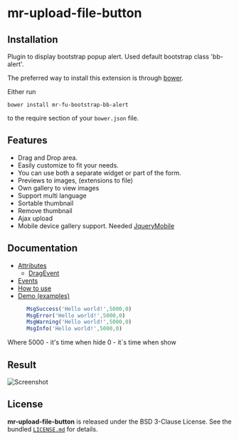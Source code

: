 # mr-upload-file-button

Installation
------------
Plugin to display bootstrap popup alert. Used default bootstrap class 'bb-alert'.


The preferred way to install this extension is through [bower](https://bower.io/).

Either run

```
bower install mr-fu-bootstrap-bb-alert
```

to the require section of your `bower.json` file.

## Features
- Drag and Drop area.
- Easily customize to fit your needs.
- You can use both a separate widget or part of the form.
- Previews to images, (extensions to file)
- Own gallery to view images
- Support multi language
- Sortable thumbnail
- Remove thumbnail
- Ajax upload
- Mobile device gallery support. Needed [JqueryMobile](https://jquerymobile.com/)

## Documentation
- [Attributes]()
  - [DragEvent]()
- [Events]()
- [How to use]()
- [Demo (examples)]()
```js
      MsgSuccess('Hello world!',5000,0)
      MsgError('Hello world!',5000,0)
      MsgWarning('Hello world!',5000,0)
      MsgInfo('Hello world!',5000,0)
```
Where 5000 - it's time when hide
      0 - it`s time when show
## Result

![Screenshot](https://archive.org/download/mr_bootstrap_bb_alert_mackrais/mr_bootstrap_bb_alert_mackrais.png)


## License

**mr-upload-file-button** is released under the BSD 3-Clause License. See the bundled [`LICENSE.md`](LICENSE.md) for details.